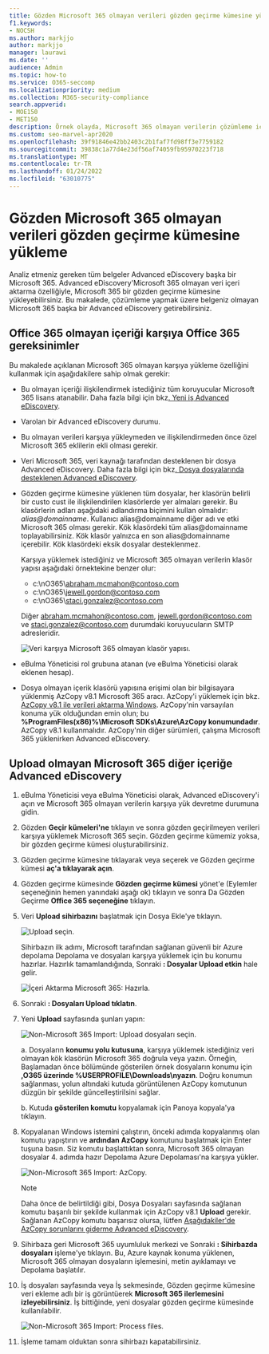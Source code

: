 ```yaml
---
title: Gözden Microsoft 365 olmayan verileri gözden geçirme kümesine yükleme
f1.keywords:
- NOCSH
ms.author: markjjo
author: markjjo
manager: laurawi
ms.date: ''
audience: Admin
ms.topic: how-to
ms.service: O365-seccomp
ms.localizationpriority: medium
ms.collection: M365-security-compliance
search.appverid:
- MOE150
- MET150
description: Örnek olayda, Microsoft 365 olmayan verilerin çözümleme için ayarlanmış bir gözden geçirme kümesine nasıl Advanced eDiscovery öğrenin.
ms.custom: seo-marvel-apr2020
ms.openlocfilehash: 39f91846e42bb2403c2b1faf7fd98ff3e7759182
ms.sourcegitcommit: 39838c1a77d4e23df56af74059fb95970223f718
ms.translationtype: MT
ms.contentlocale: tr-TR
ms.lasthandoff: 01/24/2022
ms.locfileid: "63010775"
---
```

# <a name="load-non-microsoft-365-data-into-a-review-set"></a>Gözden Microsoft 365 olmayan verileri gözden geçirme kümesine yükleme

Analiz etmeniz gereken tüm belgeler Advanced eDiscovery başka bir Microsoft 365. Advanced eDiscovery'Microsoft 365 olmayan veri içeri aktarma özelliğiyle, Microsoft 365 bir gözden geçirme kümesine yükleyebilirsiniz. Bu makalede, çözümleme yapmak üzere belgeniz olmayan Microsoft 365 başka bir Advanced eDiscovery getirebilirsiniz.

## <a name="requirements-to-upload-non-office-365-content"></a>Office 365 olmayan içeriği karşıya Office 365 gereksinimler

Bu makalede açıklanan Microsoft 365 olmayan karşıya yükleme özelliğini kullanmak için aşağıdakilere sahip olmak gerekir:

- Bu olmayan içeriği ilişkilendirmek istediğiniz tüm koruyucular Microsoft 365 lisans atanabilir. Daha fazla bilgi için bkz[. Yeni iş Advanced eDiscovery](get-started-with-advanced-ediscovery.md#step-1-verify-and-assign-appropriate-licenses).

- Varolan bir Advanced eDiscovery durumu.

- Bu olmayan verileri karşıya yükleymeden ve ilişkilendirmeden önce özel Microsoft 365 eklilerin ekli olması gerekir.

- Veri Microsoft 365, veri kaynağı tarafından desteklenen bir dosya Advanced eDiscovery. Daha fazla bilgi için bkz[. Dosya dosyalarında desteklenen Advanced eDiscovery](supported-filetypes-ediscovery20.md).

- Gözden geçirme kümesine yüklenen tüm dosyalar, her klasörün belirli bir custo cust ile ilişkilendirilen klasörlerde yer almaları gerekir. Bu klasörlerin adları aşağıdaki adlandırma biçimini kullan olmalıdır: *alias@domainname*. Kullanıcı alias@domainname diğer adı ve etki Microsoft 365 olması gerekir. Kök klasördeki tüm alias@domainname toplayabilirsiniz. Kök klasör yalnızca en son alias@domainname içerebilir. Kök klasördeki eksik dosyalar desteklenmez.

   Karşıya yüklemek istediğiniz ve Microsoft 365 olmayan verilerin klasör yapısı aşağıdaki örnektekine benzer olur:

   - c:\nO365\abraham.mcmahon@contoso.com
   - c:\nO365\jewell.gordon@contoso.com
   - c:\nO365\staci.gonzalez@contoso.com

   Diğer abraham.mcmahon@contoso.com, jewell.gordon@contoso.com ve staci.gonzalez@contoso.com durumdaki koruyucuların SMTP adresleridir.

   ![Veri karşıya Microsoft 365 olmayan klasör yapısı.](../media/3f2dde84-294e-48ea-b44b-7437bd25284c.png)

- eBulma Yöneticisi rol grubuna atanan (ve eBulma Yöneticisi olarak eklenen hesap).

- Dosya olmayan içerik klasörü yapısına erişimi olan bir bilgisayara yüklenmiş AzCopy v8.1 Microsoft 365 aracı. AzCopy'i yüklemek için bkz. [AzCopy v8.1 ile verileri aktarma Windows](/previous-versions/azure/storage/storage-use-azcopy). AzCopy'nin varsayılan konuma yük olduğundan emin olun; bu **%ProgramFiles(x86)%\Microsoft SDKs\Azure\AzCopy konumundadır**. AzCopy v8.1 kullanmalıdır. AzCopy'nin diğer sürümleri, çalışma Microsoft 365 yüklenirken Advanced eDiscovery.


## <a name="upload-non-microsoft-365-content-into-advanced-ediscovery"></a>Upload olmayan Microsoft 365 diğer içeriğe Advanced eDiscovery

1. eBulma Yöneticisi veya eBulma Yöneticisi olarak, Advanced eDiscovery'i açın ve Microsoft 365 olmayan verilerin karşıya yük devretme durumuna gidin.  

2. Gözden **Geçir kümeleri'ne** tıklayın ve sonra gözden geçirilmeyen verileri karşıya yüklemek Microsoft 365 seçin.  Gözden geçirme kümemiz yoksa, bir gözden geçirme kümesi oluşturabilirsiniz. 
 
3. Gözden geçirme kümesine tıklayarak veya seçerek ve Gözden geçirme kümesi **aç'a tıklayarak açın**.

4. Gözden geçirme kümesinde **Gözden geçirme kümesi** yönet'e (Eylemler seçeneğinin hemen yanındaki  aşağı ok) tıklayın ve sonra Da Gözden Geçirme **Office 365 seçeneğine** tıklayın.

5. Veri **Upload sihirbazını** başlatmak için Dosya Ekle'ye tıklayın.

   ![Upload seçin.](../media/574f4059-4146-4058-9df3-ec97cf28d7c7.png)

   Sihirbazın ilk adımı, Microsoft tarafından sağlanan güvenli bir Azure depolama Depolama ve dosyaları karşıya yüklemek için bu konumu hazırlar.  Hazırlık tamamlandığında, Sonraki **: Dosyalar Upload etkin** hale gelir.

   ![İçeri Aktarma Microsoft 365: Hazırla.](../media/0670a347-a578-454a-9b3d-e70ef47aec57.png)
 
5. Sonraki **: Dosyaları Upload tıklatın**.

6. Yeni **Upload** sayfasında şunları yapın:

   ![Non-Microsoft 365 Import: Upload dosyaları seçin.](../media/3ea53b5d-7f9b-4dfc-ba63-90a38c14d41a.png)

   a. Dosyaların **konumu yolu kutusuna**, karşıya yüklemek istediğiniz veri olmayan kök klasörün Microsoft 365 doğrula veya yazın. Örneğin, Başlamadan önce bölümünde gösterilen örnek dosyaların konumu için **,O365 üzerinde %USERPROFILE\Downloads\nyazın**. Doğru konumun sağlanması, yolun altındaki kutuda görüntülenen AzCopy komutunun düzgün bir şekilde güncelleştirilsini sağlar.

   b. Kutuda **gösterilen komutu** kopyalamak için Panoya kopyala'ya tıklayın.

7. Kopyalanan Windows istemini çalıştırın, önceki adımda kopyalanmış olan komutu yapıştırın ve **ardından AzCopy** komutunu başlatmak için Enter tuşuna basın.  Siz komutu başlattıktan sonra, Microsoft 365 olmayan dosyalar 4. adımda hazır Depolama Azure Depolaması'na karşıya yükler.

   ![Non-Microsoft 365 Import: AzCopy.](../media/504e2dbe-f36f-4f36-9b08-04aea85d8250.png)

   > [!NOTE]
   > Daha önce de belirtildiği gibi, Dosya Dosyaları sayfasında sağlanan komutu başarılı bir şekilde kullanmak için AzCopy v8.1 **Upload** gerekir. Sağlanan AzCopy komutu başarısız olursa, lütfen [Aşağıdakiler'de AzCopy sorunlarını giderme Advanced eDiscovery](troubleshooting-azcopy.md).

8. Sihirbaza geri Microsoft 365 uyumluluk merkezi ve Sonraki **: Sihirbazda dosyaları** işleme'ye tıklayın.  Bu, Azure kaynak konuma yüklenen, Microsoft 365 olmayan dosyaların işlemesini, metin ayıklamayı ve Depolama başlatılır.  

9. İş dosyaları sayfasında veya İş sekmesinde, Gözden geçirme kümesine veri ekleme adlı bir iş  görüntüerek **Microsoft 365 ilerlemesini izleyebilirsiniz**.  İş bittiğinde, yeni dosyalar gözden geçirme kümesinde kullanılabilir.

   ![Non-Microsoft 365 Import: Process files.](../media/218b1545-416a-4a9f-9b25-3b70e8508f67.png)

10. İşleme tamam olduktan sonra sihirbazı kapatabilirsiniz.
